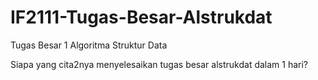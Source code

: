 # IF2111-Tugas-Besar-Alstrukdat

Tugas Besar 1 Algoritma Struktur Data

Siapa yang cita2nya menyelesaikan tugas besar alstrukdat dalam 1 hari?
